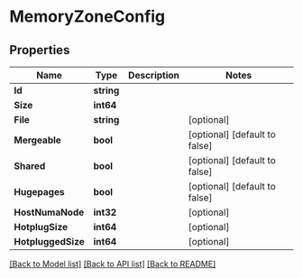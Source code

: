 # MemoryZoneConfig

## Properties

Name | Type | Description | Notes
------------ | ------------- | ------------- | -------------
**Id** | **string** |  | 
**Size** | **int64** |  | 
**File** | **string** |  | [optional] 
**Mergeable** | **bool** |  | [optional] [default to false]
**Shared** | **bool** |  | [optional] [default to false]
**Hugepages** | **bool** |  | [optional] [default to false]
**HostNumaNode** | **int32** |  | [optional] 
**HotplugSize** | **int64** |  | [optional] 
**HotpluggedSize** | **int64** |  | [optional] 

[[Back to Model list]](../README.md#documentation-for-models) [[Back to API list]](../README.md#documentation-for-api-endpoints) [[Back to README]](../README.md)


